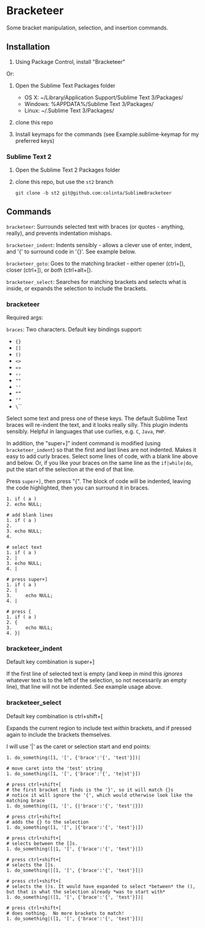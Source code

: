 Bracketeer
==========

Some bracket manipulation, selection, and insertion commands.


Installation
------------

1. Using Package Control, install "Bracketeer"

Or:

1. Open the Sublime Text Packages folder

    - OS X: ~/Library/Application Support/Sublime Text 3/Packages/
    - Windows: %APPDATA%/Sublime Text 3/Packages/
    - Linux: ~/.Sublime Text 3/Packages/

2. clone this repo
3. Install keymaps for the commands (see Example.sublime-keymap for my preferred keys)

### Sublime Text 2

1. Open the Sublime Text 2 Packages folder
2. clone this repo, but use the `st2` branch

       git clone -b st2 git@github.com:colinta/SublimeBracketeer

Commands
--------

`bracketeer`: Surrounds selected text with braces (or quotes - anything, really), and prevents indentation mishaps.

`bracketeer_indent`: Indents sensibly - allows a clever use of enter, indent, and '{' to surround code in '{}'.  See example below.

`bracketeer_goto`: Goes to the matching bracket - either opener (ctrl+[), closer (ctrl+]), or *both* (ctrl+alt+[).

`bracketeer_select`: Searches for matching brackets and selects what is inside, or expands the selection to include the brackets.


### bracketeer


Required args:

`braces`: Two characters.  Default key bindings support:

* `{}`
* `[]`
* `()`
* `<>`
* `«»`
* `‹›`
* `""`
* `''`
* `“”`
* `‘’`
* `\`\``

Select some text and press one of these keys.  The default Sublime Text braces will re-indent the text, and it looks really silly.  This plugin indents sensibly.  Helpful in languages that use curlies, e.g. `C`, `Java`, `PHP`.

In addition, the "super+]" indent command is modified (using `bracketeer_indent`) so that the first and last lines are not indented.  Makes it easy to add curly braces.  Select some lines of code, with a blank line above and below.  Or, if you like your braces on the same line as the `if|while|do`, put the start of the selection at the end of that line.

Press `super+]`, then press "{".  The block of code will be indented, leaving the code highlighted, then you can surround it in braces.

    1. if ( a )
    2. echo NULL;

    # add blank lines
    1. if ( a )
    2.
    3. echo NULL;
    4.

    # select text
    1. if ( a )
    2. |
    3. echo NULL;
    4. |

    # press super+]
    1. if ( a )
    2. |
    3.     echo NULL;
    4. |

    # press {
    1. if ( a )
    2. {
    3.     echo NULL;
    4. }|


### bracketeer_indent


Default key combination is super+]

If the first line of selected text is empty (and keep in mind this *ignores* whatever text is to the left of the selection, so not necessarily an empty line), that line will not be indented.  See example usage above.


### bracketeer_select


Default key combination is ctrl+shift+[

Expands the current region to include text *within* brackets, and if pressed again to include the brackets themselves.

I will use '|' as the caret or selection start and end points:

    1. do_something([1, '[', {'brace':'{', 'test'}])|

    # move caret into the 'test' string
    1. do_something([1, '[', {'brace':'{', 'te|st'}])

    # press ctrl+shift+[
    # the first bracket it finds is the '}', so it will match {}s
    # notice it will ignore the '{', which would otherwise look like the matching brace
    1. do_something([1, '[', {|'brace':'{', 'test'|}])

    # press ctrl+shift+[
    # adds the {} to the selection
    1. do_something([1, '[', |{'brace':'{', 'test'}|])

    # press ctrl+shift+[
    # selects between the []s.
    1. do_something([|1, '[', {'brace':'{', 'test'}|])

    # press ctrl+shift+[
    # selects the []s.
    1. do_something(|[1, '[', {'brace':'{', 'test'}]|)

    # press ctrl+shift+[
    # selects the ()s. It would have expanded to select *between* the (), but that is what the selection already *was to start with*
    1. do_something|([1, '[', {'brace':'{', 'test'}])|

    # press ctrl+shift+[
    # does nothing.  No more brackets to match!
    1. do_something|([1, '[', {'brace':'{', 'test'}])|
